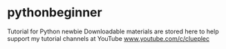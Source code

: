 # pythonbeginner
Tutorial for Python newbie
Downloadable materials are stored here to help support my tutorial channels at YouTube
www.youtube.com/c/clueplec
